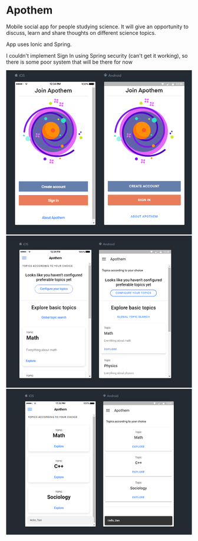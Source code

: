 # Apothem

Mobile social app for people studying science. It will give an opportunity to discuss, learn and share thoughts on different science topics.

App uses Ionic and Spring.

I couldn't implement Sign In using Spring security (can't get it working), so there is some poor system that will be there for now

![](gallery/1.png)
![](gallery/2.png)
![](gallery/3.png)